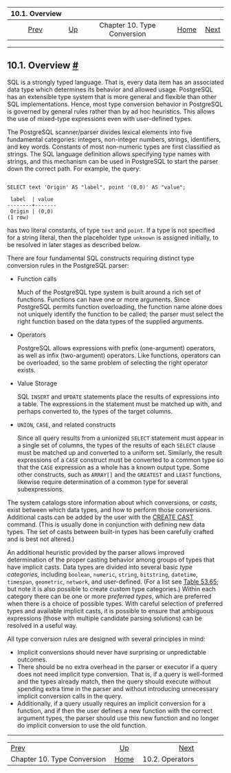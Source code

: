 

|                    10.1. Overview                    |                                                   |                             |                                                       |                                               |
| :--------------------------------------------------: | :------------------------------------------------ | :-------------------------: | ----------------------------------------------------: | --------------------------------------------: |
| [Prev](typeconv.html "Chapter 10. Type Conversion")  | [Up](typeconv.html "Chapter 10. Type Conversion") | Chapter 10. Type Conversion | [Home](index.html "PostgreSQL 17devel Documentation") |  [Next](typeconv-oper.html "10.2. Operators") |

***

## 10.1. Overview [#](#TYPECONV-OVERVIEW)

SQL is a strongly typed language. That is, every data item has an associated data type which determines its behavior and allowed usage. PostgreSQL has an extensible type system that is more general and flexible than other SQL implementations. Hence, most type conversion behavior in PostgreSQL is governed by general rules rather than by ad hoc heuristics. This allows the use of mixed-type expressions even with user-defined types.

The PostgreSQL scanner/parser divides lexical elements into five fundamental categories: integers, non-integer numbers, strings, identifiers, and key words. Constants of most non-numeric types are first classified as strings. The SQL language definition allows specifying type names with strings, and this mechanism can be used in PostgreSQL to start the parser down the correct path. For example, the query:

```

SELECT text 'Origin' AS "label", point '(0,0)' AS "value";

 label  | value
--------+-------
 Origin | (0,0)
(1 row)
```

has two literal constants, of type `text` and `point`. If a type is not specified for a string literal, then the placeholder type `unknown` is assigned initially, to be resolved in later stages as described below.

There are four fundamental SQL constructs requiring distinct type conversion rules in the PostgreSQL parser:

* Function calls

    Much of the PostgreSQL type system is built around a rich set of functions. Functions can have one or more arguments. Since PostgreSQL permits function overloading, the function name alone does not uniquely identify the function to be called; the parser must select the right function based on the data types of the supplied arguments.

* Operators

    PostgreSQL allows expressions with prefix (one-argument) operators, as well as infix (two-argument) operators. Like functions, operators can be overloaded, so the same problem of selecting the right operator exists.

* Value Storage

    SQL `INSERT` and `UPDATE` statements place the results of expressions into a table. The expressions in the statement must be matched up with, and perhaps converted to, the types of the target columns.

* `UNION`, `CASE`, and related constructs

    Since all query results from a unionized `SELECT` statement must appear in a single set of columns, the types of the results of each `SELECT` clause must be matched up and converted to a uniform set. Similarly, the result expressions of a `CASE` construct must be converted to a common type so that the `CASE` expression as a whole has a known output type. Some other constructs, such as `ARRAY[]` and the `GREATEST` and `LEAST` functions, likewise require determination of a common type for several subexpressions.

The system catalogs store information about which conversions, or *casts*, exist between which data types, and how to perform those conversions. Additional casts can be added by the user with the [CREATE CAST](sql-createcast.html "CREATE CAST") command. (This is usually done in conjunction with defining new data types. The set of casts between built-in types has been carefully crafted and is best not altered.)

An additional heuristic provided by the parser allows improved determination of the proper casting behavior among groups of types that have implicit casts. Data types are divided into several basic *type categories*, including `boolean`, `numeric`, `string`, `bitstring`, `datetime`, `timespan`, `geometric`, `network`, and user-defined. (For a list see [Table 53.65](catalog-pg-type.html#CATALOG-TYPCATEGORY-TABLE "Table 53.65. typcategory Codes"); but note it is also possible to create custom type categories.) Within each category there can be one or more *preferred types*, which are preferred when there is a choice of possible types. With careful selection of preferred types and available implicit casts, it is possible to ensure that ambiguous expressions (those with multiple candidate parsing solutions) can be resolved in a useful way.

All type conversion rules are designed with several principles in mind:

* Implicit conversions should never have surprising or unpredictable outcomes.
* There should be no extra overhead in the parser or executor if a query does not need implicit type conversion. That is, if a query is well-formed and the types already match, then the query should execute without spending extra time in the parser and without introducing unnecessary implicit conversion calls in the query.
* Additionally, if a query usually requires an implicit conversion for a function, and if then the user defines a new function with the correct argument types, the parser should use this new function and no longer do implicit conversion to use the old function.

***

|                                                      |                                                       |                                               |
| :--------------------------------------------------- | :---------------------------------------------------: | --------------------------------------------: |
| [Prev](typeconv.html "Chapter 10. Type Conversion")  |   [Up](typeconv.html "Chapter 10. Type Conversion")   |  [Next](typeconv-oper.html "10.2. Operators") |
| Chapter 10. Type Conversion                          | [Home](index.html "PostgreSQL 17devel Documentation") |                               10.2. Operators |
